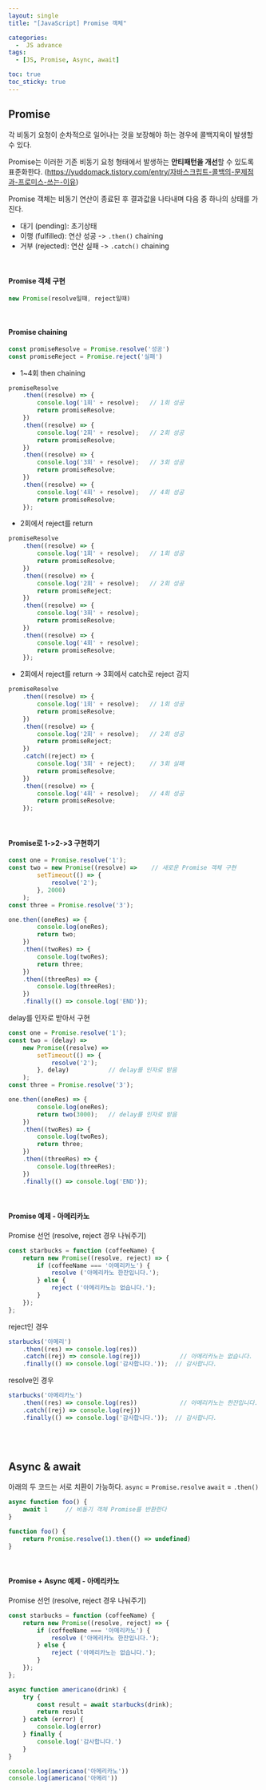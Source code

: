 ```yaml
---
layout: single
title: "[JavaScript] Promise 객체"

categories:
  -  JS advance
tags:
  - [JS, Promise, Async, await]

toc: true
toc_sticky: true
---
```



## Promise

각 비동기 요청이 순차적으로 일어나는 것을 보장해야 하는 경우에 콜백지옥이 발생할 수 있다.

Promise는 이러한 기존 비동기 요청 형태에서 발생하는 **안티패턴을 개선**할 수 있도록 표준화한다.
(https://yuddomack.tistory.com/entry/자바스크립트-콜백의-문제점과-프로미스-쓰는-이유)

Promise 객체는 비동기 연산이 종료된 후 결과값을 나타내며 다음 중 하나의 상태를 가진다.
- 대기 (pending): 초기상태
- 이행 (fulfilled): 연산 성공 -> `.then()` chaining
- 거부 (rejected): 연산 실패 -> `.catch()` chaining

<br>

#### Promise 객체 구현

```js
new Promise(resolve일때, reject일때)
```

<br>

#### Promise chaining

```js
const promiseResolve = Promise.resolve('성공')
const promiseReject = Promise.reject('실패')
```

- 1~4회 then chaining

```js
promiseResolve
    .then((resolve) => {
        console.log('1회' + resolve);   // 1회 성공
        return promiseResolve;
    })
    .then((resolve) => {
        console.log('2회' + resolve);   // 2회 성공
        return promiseResolve;
    })
    .then((resolve) => {
        console.log('3회' + resolve);   // 3회 성공
        return promiseResolve;
    })
    .then((resolve) => {
        console.log('4회' + resolve);   // 4회 성공
        return promiseResolve;
    });
```

- 2회에서 reject를 return
  
```js
promiseResolve
    .then((resolve) => {
        console.log('1회' + resolve);   // 1회 성공
        return promiseResolve;
    })
    .then((resolve) => {
        console.log('2회' + resolve);   // 2회 성공
        return promiseReject;
    })
    .then((resolve) => {
        console.log('3회' + resolve);
        return promiseResolve;
    })
    .then((resolve) => {
        console.log('4회' + resolve);
        return promiseResolve;
    });
```

- 2회에서 reject를 return -> 3회에서 catch로 reject 감지

```js
promiseResolve
    .then((resolve) => {
        console.log('1회' + resolve);   // 1회 성공
        return promiseResolve;
    })
    .then((resolve) => {
        console.log('2회' + resolve);   // 2회 성공
        return promiseReject;
    })
    .catch((reject) => {
        console.log('3회' + reject);    // 3회 실패
        return promiseResolve;
    })
    .then((resolve) => {
        console.log('4회' + resolve);   // 4회 성공
        return promiseResolve;
    });
```

<br>

#### Promise로 1->2->3 구현하기

```js
const one = Promise.resolve('1');
const two = new Promise((resolve) =>    // 새로운 Promise 객체 구현
        setTimeout(() => {
            resolve('2');
        }, 2000)
    );
const three = Promise.resolve('3');

one.then((oneRes) => {
        console.log(oneRes);
        return two;
    })
    .then((twoRes) => {
        console.log(twoRes);
        return three;
    })
    .then((threeRes) => {
        console.log(threeRes);
    })
    .finally(() => console.log('END'));
```

delay를 인자로 받아서 구현

```js
const one = Promise.resolve('1');
const two = (delay) => 
    new Promise((resolve) => 
        setTimeout(() => {
            resolve('2');
        }, delay)           // delay를 인자로 받음
    );
const three = Promise.resolve('3');

one.then((oneRes) => {
        console.log(oneRes);
        return two(3000);   // delay를 인자로 받음
    })
    .then((twoRes) => {
        console.log(twoRes);
        return three;
    })
    .then((threeRes) => {
        console.log(threeRes);
    })
    .finally(() => console.log('END'));
```

<br>

#### Promise 예제 - 아메리카노

Promise 선언 (resolve, reject 경우 나눠주기)

```js
const starbucks = function (coffeeName) {
    return new Promise((resolve, reject) => {
        if (coffeeName === '아메리카노') {
            resolve ('아메리카노 한잔입니다.');
        } else {
            reject ('아메리카노는 없습니다.');
        }
    });
};
```

reject인 경우

```js
starbucks('아메리')
    .then((res) => console.log(res))
    .catch((rej) => console.log(rej))           // 아메리카노는 없습니다.
    .finally(() => console.log('감사합니다.'));  // 감사합니다.
```

resolve인 경우

```js
starbucks('아메리카노')
    .then((res) => console.log(res))            // 아메리카노는 한잔입니다.
    .catch((rej) => console.log(rej))
    .finally(() => console.log('감사합니다.'));  // 감사합니다.
```

<br><br>

## Async & await

아래의 두 코드는 서로 치환이 가능하다.
`async` = `Promise.resolve`
`await` = `.then()`

```js
async function foo() {
    await 1     // 비동기 객체 Promise를 반환한다
}
```

```js
function foo() {
    return Promise.resolve(1).then(() => undefined)
}
```

<br>

#### Promise + Async 예제 - 아메리카노

Promise 선언 (resolve, reject 경우 나눠주기)

```js
const starbucks = function (coffeeName) {
    return new Promise((resolve, reject) => {
        if (coffeeName === '아메리카노') {
            resolve ('아메리카노 한잔입니다.');
        } else {
            reject ('아메리카노는 없습니다.');
        }
    });
};
```

```js
async function americano(drink) {
    try {
        const result = await starbucks(drink);
        return result
    } catch (error) {
        console.log(error)
    } finally {
        console.log('감사합니다.')
    }
}

console.log(americano('아메리카노'))
console.log(americano('아메리'))
```